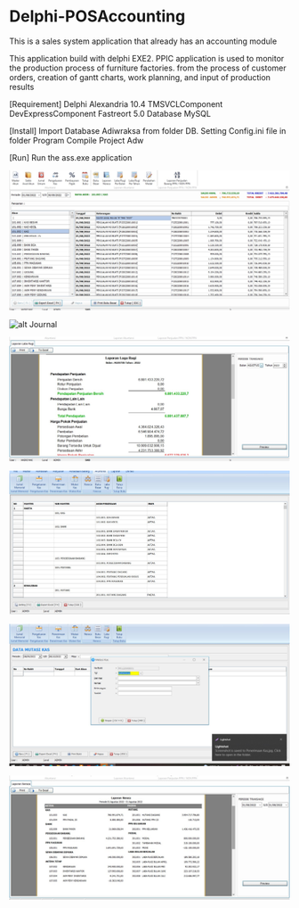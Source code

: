 # Delphi-POSAccounting
This is a sales system application that already has an accounting module

This application build with delphi EXE2. PPIC application is used to monitor the production process of furniture factories. from the process of customer orders, creation of gantt charts, work planning, and input of production results

[Requirement] Delphi Alexandria 10.4
TMSVCLComponent
DevExpressComponent
Fastreort 5.0
Database MySQL

[Install] Import Database Adiwraksa from folder DB.
Setting Config.ini file in folder Program
Compile Project Adw

[Run] Run the ass.exe application

![alt Ledger](https://github.com/Kep1ss/Delphi-POSAccounting/blob/main/image_2/Buku%20Besar.jpg?raw=true)

![alt Journal](https://github.com/Kep1ss/Delphi-POSAccountingC/blob/main/image_2/Data%20Jurnal%20memorial.jpg?raw=true)

![alt ProfitLos](https://github.com/Kep1ss/Delphi-POSAccounting/blob/main/image_2/Laba%20Rugi.jpg?raw=true)

![alt Account](https://github.com/Kep1ss/Delphi-POSAccounting/blob/main/image_2/Master%20Akun.jpg?raw=true)

![alt Mutation](https://github.com/Kep1ss/Delphi-POSAccounting/blob/main/image_2/Mutasi%20Kas.jpg?raw=true)

![alt Balance](https://github.com/Kep1ss/Delphi-POSAccounting/blob/main/image_2/Neraca%20Saldo.jpg?raw=true)
